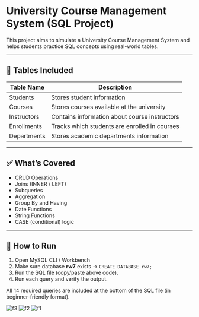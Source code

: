 # University Course Management System (SQL Project)

This project aims to simulate a University Course Management System and helps students practice SQL concepts using real-world tables.

---

## 📌 Tables Included

| Table Name   | Description                                    |
|--------------|-----------------------------------------------|
| Students     | Stores student information                     |
| Courses      | Stores courses available at the university     |
| Instructors  | Contains information about course instructors  |
| Enrollments  | Tracks which students are enrolled in courses  |
| Departments  | Stores academic departments information        |

---

## ✅ What’s Covered

- CRUD Operations  
- Joins (INNER / LEFT)  
- Subqueries  
- Aggregation  
- Group By and Having  
- Date Functions  
- String Functions  
- CASE (conditional) logic  

---

## 🚀 How to Run

1. Open MySQL CLI / Workbench  
2. Make sure database **rw7** exists → `CREATE DATABASE rw7;`  
3. Run the SQL file (copy/paste above code).  
4. Run each query and verify the output.

All 14 required queries are included at the bottom of the SQL file (in beginner-friendly format).

![f3](https://github.com/user-attachments/assets/287aee61-421d-4195-b985-35c4f10ad8bf)
![f2](https://github.com/user-attachments/assets/8521b1ea-ceae-4db3-a2ba-e5232d0ede89)
![f1](https://github.com/user-attachments/assets/33d61feb-0ad3-40a0-8a3b-e0f18d5f9925)

